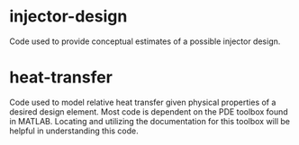 # injector-design
Code used to provide conceptual estimates of a possible injector design.
# heat-transfer
Code used to model relative heat transfer given physical properties of a desired design element. Most code is dependent on the PDE toolbox found in MATLAB. Locating and utilizing the documentation for this toolbox will be helpful in understanding this code.
